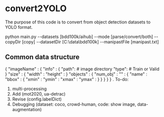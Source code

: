 # convert2YOLO
The purpose of this code is to convert from object detection datasets to YOLO format.

python main.py --datasets [bdd100k/aihub] --mode [parse/convert/both] --copyDir [copy] --datasetDir [C:\\data\\bdd100k] --manipastFile [manipast.txt]

## Common data structure
{
    "imageName" :
                {
                    "info" :
                                {
                                    "path": <string> # image directory
                                    "type": <string> # Train or Valid
                                }
                    "size" :
                                {
                                    "width" : <float>
                                    "height" : <float>
                                }
                    "objects" :
                                {
                                    "num_obj" : <int>
                                    "<index>" :
                                                {
                                                    "name" : <string>
                                                    "bbox" :
                                                                {
                                                                    "xmin" : <float>
                                                                    "ymin" : <float>
                                                                    "xmax" : <float>
                                                                    "ymax" : <float>
                                                                }
                                                }
                                }
                }
}
  .
To-do:
  1. multi-processing
  2. Add (mot2020, ua-detrac)
  3. Revise (config.labelDict)
  4. Debugging (dataset: coco, crowd-human, code: show image, data-augmentation)
  
  
